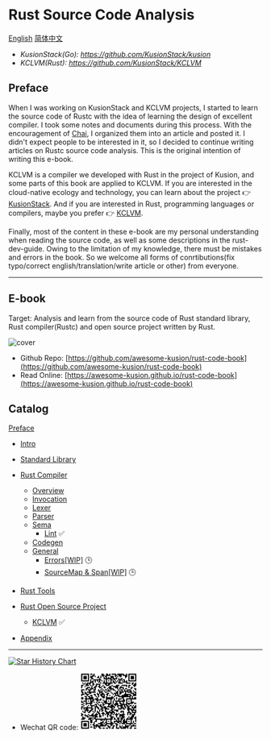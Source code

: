 # Rust Source Code Analysis

[English](https://github.com/awesome-kusion/rust-code-book) [简体中文](https://github.com/awesome-kusion/rust-code-book-zh)

- *KusionStack(Go): <https://github.com/KusionStack/kusion>*
- *KCLVM(Rust): <https://github.com/KusionStack/KCLVM>*

## Preface

When I was working on KusionStack and KCLVM projects, I started to learn the source code of Rustc with the idea of learning the design of excellent compiler. I took some notes and documents during this process. With the encouragement of [Chai](https://github.com/chai2010), I organized them into an article and posted it. I didn't expect people to be interested in it, so I decided to continue writing articles on Rustc source code analysis. This is the original intention of writing this e-book.

KCLVM is a compiler we developed with Rust in the project of Kusion, and some parts of this book are applied to KCLVM. If you are interested in the cloud-native ecology and technology, you can learn about the project &#x1F449; [KusionStack](https://github.com/KusionStack/kusion). And if you are interested in Rust, programming languages or compilers, maybe you prefer &#x1F449; [KCLVM]( https://github.com/KusionStack/KCLVM).

Finally, most of the content in these e-book are my personal understanding when reading the source code, as well as some descriptions in the rust-dev-guide. Owing to the limitation of my knowledge, there must be mistakes and errors in the book. So we welcome all forms of conrtibutions(fix typo/correct english/translation/write article or other) from everyone.

---

## E-book

Target: Analysis and learn from the source code of Rust standard library, Rust compiler(Rustc) and open source project written by Rust.

![cover](cover.jpg)

- Github Repo: [https://github.com/awesome-kusion/rust-code-book](https://github.com/awesome-kusion/rust-code-book)
- Read Online: [https://awesome-kusion.github.io/rust-code-book](https://awesome-kusion.github.io/rust-code-book)

## Catalog

[Preface](preface.md)

- [Intro](intro/readme.md)
- [Standard Library](stdlib/readme.md)
- [Rust Compiler](rustc/readme.md)
  - [Overview](rustc/overview/readme.md)
  - [Invocation](rustc/invocation/readme.md)
  - [Lexer](rustc/lexer/readme.md)
  - [Parser](rustc/parser/readme.md)
    <!-- - [AST](rustc/parser/ast/readme.md)
      - [AST definition](rustc/parser/ast/ast.md)
      - [Visitor](rustc/parser/ast/visitor.md)
    - [EarlyLint](rustc/parser/early-lint/readme.md) -->
  - [Sema](rustc/sema/readme.md)
    - [Lint](rustc/sema/lint/readme.md) &#x2705;
      <!-- - [Lint and LintPass](rustc/sema/lint/lint-pass.md) &#x2705;
      - [CombinedLintPass](rustc/sema/lint/combinedlintpass.md) &#x2705;
      - [Execution Process[WIP]](rustc/sema/lint/lint.md)  &#x1F552; -->
    <!-- - [Resolver](rustc/sema/resovler/readme.md)
    - [HIR lowering](rustc/sema/hir-lowering/readme.md)
      - [Trait solving](rustc/sema/hir-lowering/trait-solving/readme.md)
      - [Type Inference](rustc/sema/hir-lowering/type-inference/readme.md)
      - [Type Checking](rustc/sema/hir-lowering/type-checking/readme.md)
      - [LateLint](rustc/sema/late-lint/readme.md)
    - [MIR lowering](rustc/sema/mir-lowering/readme.md)
      - [Borrow checking](rustc/sema/mir-lowering/borrow-check/readme.md)
      - [MIR Optimized](rustc/sema/mir-lowering/mir-optimized/readme.md) -->
  - [Codegen](rustc/codegen/readme.md)
  - [General](rustc/general/readme.md)
    - [Errors[WIP]](rustc/general/errors/readme.md)  &#x1F552;
    - [SourceMap & Span[WIP]](rustc/general/sourcemap-span/readme.md)  &#x1F552;

- [Rust Tools](rust-tools/readme.md)
  <!-- - [Cargo](rust-tools/cargo/readme.md)
  - [Clippy](rust-tools/clippy/readme.md) -->

- [Rust Open Source Project](open-source/readme.md)
  - [KCLVM](open-source/KCLVM/readme.md) &#x2705;
- [Appendix](appendix/readme.md)

---

[![Star History Chart](https://api.star-history.com/svg?repos=awesome-kusion/rust-code-book&type=Date)](https://star-history.com/#awesome-kusion/rust-code-book&Date)

- Wechat QR code:
![wechat](wechat.png)